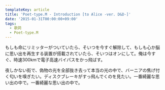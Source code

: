 ```yaml
---
templateKey: article
title: 'Poet-type.M - Introduction [to Alice -ver. D&D-]'
date: '2015-01-31T00:00:00+09:00'
tags:
  - 歌詞
  - Poet-type.M
---
```

もしも命にリミッターがついていたら、そいつを今すぐ解除して、もしも心か脳に思い出を再生する装置が搭載されていたら、そいつはオンにして。俺は今すぐ、時速300kmで電子高速バイパスをかっ飛ばす。

夜しかない街で、偽物の光を全部抜き去って本当の光の中で、バーニアの焦げ付く匂いを嗅ぎたい。ディスクブレーキがすっ飛んでくのを見たい。一番綺麗な思い出の中で。一番綺麗な思い出の中で。
